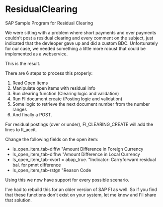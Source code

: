 # ResidualClearing
SAP Sample Program for Residual Clearing

We were sitting with a problem where short payments and over payments couldn't post a residual clearing and every comment on the subject, just indicated that the devleoper gave up and did a custom BDC. Unfortunately for our case, we needed something a little more robust that could be implemented as a webservice.

This is the result. 

There are 6 steps to process this properly:
1. Read Open Items
2. Manipulate open items with residual info
3. Run clearing function (Clearing logic and validation)
4. Run FI document create (Posting logic and validation)
5. Some logic to retrieve the next document number from the number ranges
6. And finally a POST.

For residual postings (over or under), FI_CLEARING_CREATE will add the lines to lt_accit.

Change the following fields on the open item:
- ls_open_item_tab-diffw "Amount Difference in Foreign Currency
- ls_open_item_tab-difhw "Amount Difference in Local Currency
- ls_open_item_tab-xvort = abap_true. "Indicator: Carryforward residual bal. for pmnt difference
- ls_open_item_tab-rstgn "Reason Code

Using this we now have support for every possible scenario.

I've had to rebuild this for an older version of SAP FI as well. So if you find that these functions don't exist on your system, let me know and I'll share that solution.
